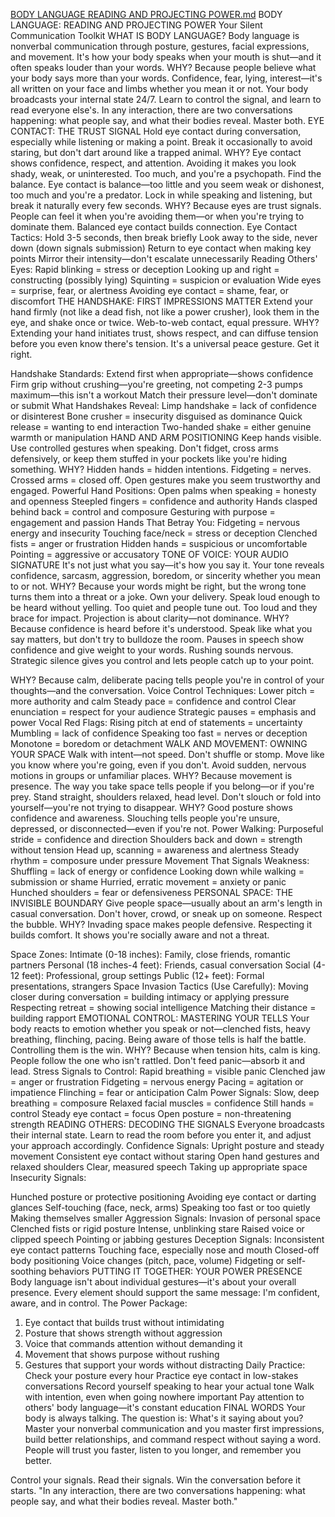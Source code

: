 [BODY LANGUAGE READING AND PROJECTING POWER.md](https://github.com/user-attachments/files/22228840/BODY.LANGUAGE.READING.AND.PROJECTING.POWER.md)
BODY LANGUAGE: READING AND PROJECTING POWER
Your Silent Communication Toolkit
WHAT IS BODY LANGUAGE?
Body language is nonverbal communication through posture, gestures, facial expressions, and movement.
It's how your body speaks when your mouth is shut—and it often speaks louder than your words.
WHY? Because people believe what your body says more than your words. Confidence, fear, lying,
interest—it's all written on your face and limbs whether you mean it or not.
Your body broadcasts your internal state 24/7. Learn to control the signal, and learn to read everyone
else's. In any interaction, there are two conversations happening: what people say, and what their bodies
reveal. Master both.
EYE CONTACT: THE TRUST SIGNAL
Hold eye contact during conversation, especially while listening or making a point. Break it occasionally
to avoid staring, but don't dart around like a trapped animal.
WHY? Eye contact shows confidence, respect, and attention. Avoiding it makes you look shady, weak,
or uninterested. Too much, and you're a psychopath. Find the balance.
Eye contact is balance—too little and you seem weak or dishonest, too much and you're a predator. Lock
in while speaking and listening, but break it naturally every few seconds.
WHY? Because eyes are trust signals. People can feel it when you're avoiding them—or when you're
trying to dominate them. Balanced eye contact builds connection.
Eye Contact Tactics:
Hold 3-5 seconds, then break briefly
Look away to the side, never down (down signals submission)
Return to eye contact when making key points
Mirror their intensity—don't escalate unnecessarily
Reading Others' Eyes:
Rapid blinking = stress or deception
Looking up and right = constructing (possibly lying)
Squinting = suspicion or evaluation
Wide eyes = surprise, fear, or alertness
Avoiding eye contact = shame, fear, or discomfort
THE HANDSHAKE: FIRST IMPRESSIONS MATTER
Extend your hand firmly (not like a dead fish, not like a power crusher), look them in the eye, and shake
once or twice. Web-to-web contact, equal pressure.
WHY? Extending your hand initiates trust, shows respect, and can diffuse tension before you even
know there's tension. It's a universal peace gesture. Get it right.

Handshake Standards:
Extend first when appropriate—shows confidence
Firm grip without crushing—you're greeting, not competing
2-3 pumps maximum—this isn't a workout
Match their pressure level—don't dominate or submit
What Handshakes Reveal:
Limp handshake = lack of confidence or disinterest
Bone crusher = insecurity disguised as dominance
Quick release = wanting to end interaction
Two-handed shake = either genuine warmth or manipulation
HAND AND ARM POSITIONING
Keep hands visible. Use controlled gestures when speaking. Don't fidget, cross arms defensively, or keep
them stuffed in your pockets like you're hiding something.
WHY? Hidden hands = hidden intentions. Fidgeting = nerves. Crossed arms = closed off. Open
gestures make you seem trustworthy and engaged.
Powerful Hand Positions:
Open palms when speaking = honesty and openness
Steepled fingers = confidence and authority
Hands clasped behind back = control and composure
Gesturing with purpose = engagement and passion
Hands That Betray You:
Fidgeting = nervous energy and insecurity
Touching face/neck = stress or deception
Clenched fists = anger or frustration
Hidden hands = suspicious or uncomfortable
Pointing = aggressive or accusatory
TONE OF VOICE: YOUR AUDIO SIGNATURE
It's not just what you say—it's how you say it. Your tone reveals confidence, sarcasm, aggression, boredom,
or sincerity whether you mean to or not.
WHY? Because your words might be right, but the wrong tone turns them into a threat or a joke. Own
your delivery.
Speak loud enough to be heard without yelling. Too quiet and people tune out. Too loud and they brace
for impact. Projection is about clarity—not dominance.
WHY? Because confidence is heard before it's understood. Speak like what you say matters, but don't
try to bulldoze the room.
Pauses in speech show confidence and give weight to your words. Rushing sounds nervous. Strategic
silence gives you control and lets people catch up to your point.

WHY? Because calm, deliberate pacing tells people you're in control of your thoughts—and the
conversation.
Voice Control Techniques:
Lower pitch = more authority and calm
Steady pace = confidence and control
Clear enunciation = respect for your audience
Strategic pauses = emphasis and power
Vocal Red Flags:
Rising pitch at end of statements = uncertainty
Mumbling = lack of confidence
Speaking too fast = nerves or deception
Monotone = boredom or detachment
WALK AND MOVEMENT: OWNING YOUR SPACE
Walk with intent—not speed. Don't shuffle or stomp. Move like you know where you're going, even if you
don't. Avoid sudden, nervous motions in groups or unfamiliar places.
WHY? Because movement is presence. The way you take space tells people if you belong—or if you're
prey.
Stand straight, shoulders relaxed, head level. Don't slouch or fold into yourself—you're not trying to
disappear.
WHY? Good posture shows confidence and awareness. Slouching tells people you're unsure,
depressed, or disconnected—even if you're not.
Power Walking:
Purposeful stride = confidence and direction
Shoulders back and down = strength without tension
Head up, scanning = awareness and alertness
Steady rhythm = composure under pressure
Movement That Signals Weakness:
Shuffling = lack of energy or confidence
Looking down while walking = submission or shame
Hurried, erratic movement = anxiety or panic
Hunched shoulders = fear or defensiveness
PERSONAL SPACE: THE INVISIBLE BOUNDARY
Give people space—usually about an arm's length in casual conversation. Don't hover, crowd, or sneak up
on someone. Respect the bubble.
WHY? Invading space makes people defensive. Respecting it builds comfort. It shows you're socially
aware and not a threat.

Space Zones:
Intimate (0-18 inches): Family, close friends, romantic partners
Personal (18 inches-4 feet): Friends, casual conversation
Social (4-12 feet): Professional, group settings
Public (12+ feet): Formal presentations, strangers
Space Invasion Tactics (Use Carefully):
Moving closer during conversation = building intimacy or applying pressure
Respecting retreat = showing social intelligence
Matching their distance = building rapport
EMOTIONAL CONTROL: MASTERING YOUR TELLS
Your body reacts to emotion whether you speak or not—clenched fists, heavy breathing, flinching, pacing.
Being aware of those tells is half the battle. Controlling them is the win.
WHY? Because when tension hits, calm is king. People follow the one who isn't rattled. Don't feed
panic—absorb it and lead.
Stress Signals to Control:
Rapid breathing = visible panic
Clenched jaw = anger or frustration
Fidgeting = nervous energy
Pacing = agitation or impatience
Flinching = fear or anticipation
Calm Power Signals:
Slow, deep breathing = composure
Relaxed facial muscles = confidence
Still hands = control
Steady eye contact = focus
Open posture = non-threatening strength
READING OTHERS: DECODING THE SIGNALS
Everyone broadcasts their internal state. Learn to read the room before you enter it, and adjust your
approach accordingly.
Confidence Signals:
Upright posture and steady movement
Consistent eye contact without staring
Open hand gestures and relaxed shoulders
Clear, measured speech
Taking up appropriate space
Insecurity Signals:

Hunched posture or protective positioning
Avoiding eye contact or darting glances
Self-touching (face, neck, arms)
Speaking too fast or too quietly
Making themselves smaller
Aggression Signals:
Invasion of personal space
Clenched fists or rigid posture
Intense, unblinking stare
Raised voice or clipped speech
Pointing or jabbing gestures
Deception Signals:
Inconsistent eye contact patterns
Touching face, especially nose and mouth
Closed-off body positioning
Voice changes (pitch, pace, volume)
Fidgeting or self-soothing behaviors
PUTTING IT TOGETHER: YOUR POWER PRESENCE
Body language isn't about individual gestures—it's about your overall presence. Every element should
support the same message: I'm confident, aware, and in control.
The Power Package:
1. Eye contact that builds trust without intimidating
2. Posture that shows strength without aggression
3. Voice that commands attention without demanding it
4. Movement that shows purpose without rushing
5. Gestures that support your words without distracting
Daily Practice:
Check your posture every hour
Practice eye contact in low-stakes conversations
Record yourself speaking to hear your actual tone
Walk with intention, even when going nowhere important
Pay attention to others' body language—it's constant education
FINAL WORDS
Your body is always talking. The question is: What's it saying about you?
Master your nonverbal communication and you master first impressions, build better relationships, and
command respect without saying a word. People will trust you faster, listen to you longer, and remember
you better.

Control your signals. Read their signals. Win the conversation before it starts.
"In any interaction, there are two conversations happening: what people say, and what their bodies reveal.
Master both."
